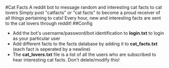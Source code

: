 #Cat Facts
A reddit bot to message random and interesting cat facts to cat lovers
Simply post "catfacts" or "cat facts" to become a proud receiver of all things pertaining to cats!
Every hour, new and interesting facts are sent to the cat lovers through reddit!
##Config
* Add the bot's username/password/bot identification to **login.txt** to login as your particular user
* Add different facts to the facts database by adding it to **cat_facts.txt** (each fact is seperated by a newline)
* The **cat_lovers.txt** file is a list of all the users who are subscribed to hear interesting cat facts. Don't delete/modify this!
